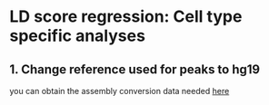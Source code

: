 # LD score regression: Cell type specific analyses

## 1. Change reference used for peaks to hg19
you can obtain the assembly conversion data needed [here](http://hgdownload.cse.ucsc.edu/goldenpath/hg38/liftOver/hg38ToHg19.over.chain.gz)
